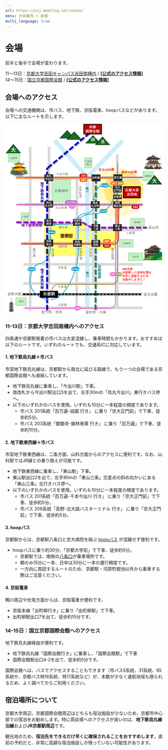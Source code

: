 ```yaml
---
url: https://esj-meeting.net/venue/
menu: 大会案内 > 会場
multi_language: true
---
```


# 会場

前半と後半で会場が変わります。

11～13日：[京都大学吉田キャンパス吉田南構内](https://maps.app.goo.gl/LHLBy3ZXNsiJq8bb6) / [**\[公式のアクセス情報\]**](https://www.kyoto-u.ac.jp/access)  
14～15日：[国立京都国際会館](https://maps.app.goo.gl/hutdNrXRaDugNpSy7) / [**\[公式のアクセス情報\]**](https://www.icckyoto.or.jp/access/getting_here/)

## 会場へのアクセス

会場への交通機関は、市バス、地下鉄、京阪電車、hoopバスなどがあります。以下に主なルートを示します。

![venue access map](/media/to_venue_map.png)

### 11-13日：京都大学吉田南構内へのアクセス

四条通や京都駅発着の市バスは大変混雑し、乗車時間もかかります。おすすめは以下のルートです。いずれのルートでも、交通系ICに対応しています。

#### 1. 地下鉄烏丸線＋市バス

市営地下鉄烏丸線は、京都駅から南北に延びる路線で、もう一つの会場である京都国際会館へも直結しています。

- 地下鉄烏丸線に乗車し、「今出川駅」下車。
- 南改札から今出川駅出口3を出て、左手30mの「烏丸今出川」東行きバス停へ。
- 以下のいずれかのバスを使用。いずれも10分に一本程度の頻度であります。
    - 市バス 201系統「百万遍･祇園 行き」 に乗り「京大正門前」で下車、徒歩約5分。
    - 市バス 203系統「銀閣寺･錦林車庫 行き」 に乗り「百万遍」で下車、徒歩約10分。

#### 2. 地下鉄東西線＋市バス

市営地下鉄東西線は、二条方面、山科方面からのアクセスに便利です。なお、山科駅ではJR線との乗り換えが可能です。

- 地下鉄東西線に乗車し、「東山駅」下車。
- 東山駅出口2を出て、左手80mの「東山三条」交差点の斜め向かいにある「東山三条」北行きバス停へ。
- 以下のいずれかのバスを使用。いずれも10分に一本程度の頻度であります。
    - 市バス 201系統「百万遍･千本今出川 行き」 に乗り「京大正門前」で下車、徒歩約5分。
    - 市バス 206系統「高野･北大路バスターミナル 行き」 に乗り「京大正門前」で下車、徒歩約5分。

#### 3. **hoopバス**

京都駅からは、京都駅八条口と京大病院を結ぶ [hoopバス](https://hoopbus.jp) が混雑せず便利です。

- hoopバスに乗り約30分、「京都大学前」で下車、徒歩約5分。
    - 京都駅では、南側の[八条口](https://hoopbus.jp/place/)が乗車場所です。
    - 朝のみ15分に一本、日中は30分に一本の運行頻度です。
    - 一方向に周回するルートのため、京都駅・河原町御池以外から乗車する際はご注意ください。

#### 4. 京阪電車

鴨川周辺や伏見方面からは、京阪電車が便利です。

- 京阪本線「出町柳行き」に乗り「出町柳駅」で下車。
- 出町柳駅出口7を出て、徒歩約15分です。

### 14-15日：国立京都国際会館へのアクセス

地下鉄烏丸線経由が便利です。

- 地下鉄烏丸線「国際会館行き」に乗車し、「国際会館駅」で下車
- 国際会館駅出口4-2を出て、徒歩約5分です。

国際会館へは、バスでアクセスすることもできます（市バス5系統、31系統、65系統や、京都バス特16系統、特17系統など）が、本数が少なく運航地域も限られるため、よく調べてからご利用ください。

## 宿泊場所について

京都大学周辺、京都国際会館周辺はどちらも宿泊施設が少ないため、京都市中心部での宿泊をお勧めします。特に両会場へのアクセスが良いのは、**地下鉄烏丸線沿線**および**JR京都駅周辺**です。

観光地のため、**宿泊先をできるだけ早くに確保されることをおすすめします**。直前の予約だと、非常に高額な宿泊施設しか残っていない可能性があります。
